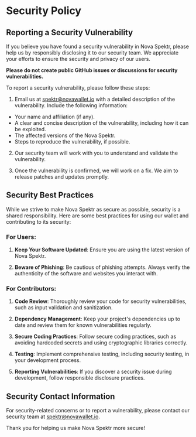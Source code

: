 # Security Policy

## Reporting a Security Vulnerability

If you believe you have found a security vulnerability in Nova Spektr, please help us by responsibly disclosing it to our security team. We appreciate your efforts to ensure the security and privacy of our users.

**Please do not create public GitHub issues or discussions for security vulnerabilities.**

To report a security vulnerability, please follow these steps:

1. Email us at [spektr@novawallet.io](mailto:spektr@novawallet.io) with a detailed description of the vulnerability. Include the following information:

  - Your name and affiliation (if any).
  - A clear and concise description of the vulnerability, including how it can be exploited.
  - The affected versions of the Nova Spektr.
  - Steps to reproduce the vulnerability, if possible.

2. Our security team will work with you to understand and validate the vulnerability.

3. Once the vulnerability is confirmed, we will work on a fix. We aim to release patches and updates promptly.

## Security Best Practices

While we strive to make Nova Spektr as secure as possible, security is a shared responsibility. Here are some best practices for using our wallet and contributing to its security:

### For Users:

1. **Keep Your Software Updated**: Ensure you are using the latest version of Nova Spektr.

2. **Beware of Phishing**: Be cautious of phishing attempts. Always verify the authenticity of the software and websites you interact with.

### For Contributors:

1. **Code Review**: Thoroughly review your code for security vulnerabilities, such as input validation and sanitization.

2. **Dependency Management**: Keep your project's dependencies up to date and review them for known vulnerabilities regularly.

3. **Secure Coding Practices**: Follow secure coding practices, such as avoiding hardcoded secrets and using cryptographic libraries correctly.

4. **Testing**: Implement comprehensive testing, including security testing, in your development process.

5. **Reporting Vulnerabilities**: If you discover a security issue during development, follow responsible disclosure practices.

## Security Contact Information

For security-related concerns or to report a vulnerability, please contact our security team at [spektr@novawallet.io](mailto:spektr@novawallet.io).

Thank you for helping us make Nova Spektr more secure!
